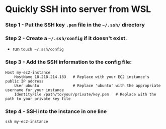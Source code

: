# Quickly SSH into server from WSL

### Step 1 - Put the SSH key `.pem` file in the `~/.ssh/` directory

### Step 2 - Create a `~/.ssh/config` if it doesn't exist.

-   run `touch ~/.ssh/config`

### Step 3 - Add the SSH information to the config file:

```
Host my-ec2-instance
    HostName 18.218.214.183   # Replace with your EC2 instance's public IP address
    User ubuntu               # Replace 'ubuntu' with the appropriate username for your instance
    IdentityFile /path/to/your/private/key.pem   # Replace with the path to your private key file
```

### Step 4 - SSH into the instance in one line

```
ssh my-ec2-instance
```
